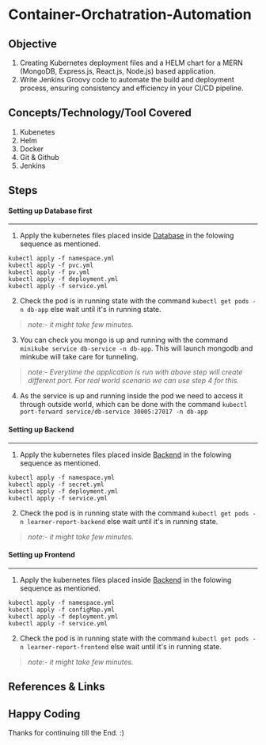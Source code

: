 # Container-Orchatration-Automation


## Objective
1. Creating Kubernetes deployment files and a HELM chart for a MERN (MongoDB, Express.js, React.js, Node.js) based application.
2. Write Jenkins Groovy code to automate the build and deployment process, ensuring consistency and efficiency in your CI/CD pipeline.


## Concepts/Technology/Tool Covered
1. Kubenetes
2. Helm
3. Docker
4. Git & Github
5. Jenkins

## Steps

#### **Setting up Database first**
---
1. Apply the kubernetes files placed inside [Database](./databaseMongoDB/) in the folowing sequence as mentioned.
```
kubectl apply -f namespace.yml
kubectl apply -f pvc.yml
kubectl apply -f pv.yml
kubectl apply -f deployment.yml
kubectl apply -f service.yml
```
2. Check the pod is in running state with the command `kubectl get pods -n db-app` else wait until it's in running state.
> _note:- it might take few minutes._

3. You can check you mongo is up and running with the command `minikube service db-service -n db-app`. This will launch mongodb and minkube will take care for tunneling.
> _note:- Everytime the application is run with above step will create different port. For real world scenario we can use step 4 for this._

4. As the service is up and running inside the pod we need to access it through outside world, which can be done with the command `kubectl port-forward service/db-service 30005:27017 -n db-app`

#### **Setting up Backend**
---
1. Apply the kubernetes files placed inside [Backend](./backend/) in the folowing sequence as mentioned.
```
kubectl apply -f namespace.yml
kubectl apply -f secret.yml
kubectl apply -f deployment.yml
kubectl apply -f service.yml
```
2. Check the pod is in running state with the command `kubectl get pods -n learner-report-backend` else wait until it's in running state.
> _note:- it might take few minutes._

#### **Setting up Frontend**
---
1. Apply the kubernetes files placed inside [Backend](./frontend/) in the folowing sequence as mentioned.
```
kubectl apply -f namespace.yml
kubectl apply -f configMap.yml
kubectl apply -f deployment.yml
kubectl apply -f service.yml
```
2. Check the pod is in running state with the command `kubectl get pods -n learner-report-frontend` else wait until it's in running state.
> _note:- it might take few minutes._


## References & Links


## Happy Coding
Thanks for continuing till the End. :)